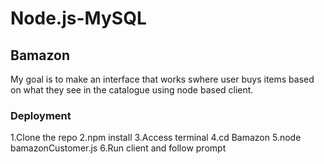 # Node.js-MySQL

## Bamazon
My goal is to make an interface that works swhere user buys items based on what they see in the catalogue using node based client.

### Deployment
1.Clone the repo
2.npm install
3.Access terminal
4.cd Bamazon
5.node bamazonCustomer.js
6.Run client and follow prompt




